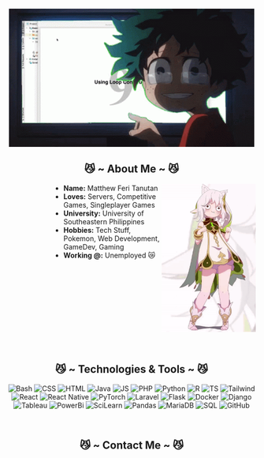 <p align="center">
  <a href="https://Seventeen23/">
    <img src="https://github.com/Seventeen23/Seventeen23/blob/2bce0e7316496eb355ef128d457471a36323a572/deku-java.gif" alt="Header GIF"/>
  </a>
</p>

<h2 align="center"> 😼 ~ About Me ~ 😼 </h2>

<div align="center">
<img src="https://github.com/Seventeen23/Seventeen23/blob/72eadd729a2080ea4dd0ac588752a943f449c562/nahida-cat-dance.gif" align="right" height=300>
  </div>
<ul style="margin-left: 90px;">
  <li><b>Name:</b> Matthew Feri Tanutan</li>
  <li><b>Loves:</b> Servers, Competitive Games, Singleplayer Games</li>
  <li><b>University:</b> University of Southeastern Philippines</li>
  <li><b>Hobbies:</b> Tech Stuff, Pokemon, Web Development, GameDev, Gaming</li>
  <li><b>Working @:</b> Unemployed 😿</li>
</ul>
<br>
</div>

<br><br><br><br><br><br><br><br>

<h2 align="center"> 😼 ~ Technologies & Tools ~ 😼 </h2>

<p align="center">
  <img src="https://img.shields.io/badge/Bash-4EAA25?logo=gnubash&logoColor=fff" alt="Bash"/>
  <img src="https://img.shields.io/badge/CSS-639?logo=css&logoColor=fff" alt="CSS"/>
  <img src="https://img.shields.io/badge/HTML-%23E34F26.svg?logo=html5&logoColor=white" alt="HTML"/>
  <img src="https://img.shields.io/badge/Java-%23ED8B00.svg?logo=openjdk&logoColor=white" alt="Java"/>
  <img src="https://img.shields.io/badge/JavaScript-F7DF1E?logo=javascript&logoColor=000" alt="JS"/>
  <img src="https://img.shields.io/badge/php-%23777BB4.svg?&logo=php&logoColor=white" alt="PHP"/>
  <img src="https://img.shields.io/badge/Python-3776AB?logo=python&logoColor=fff" alt="Python"/>
  <img src="https://img.shields.io/badge/R-%23276DC3.svg?logo=r&logoColor=white" alt="R"/>
  <img src="https://img.shields.io/badge/TypeScript-3178C6?logo=typescript&logoColor=fff" alt="TS"/>
  <img src="https://img.shields.io/badge/Tailwind%20CSS-%2338B2AC.svg?logo=tailwind-css&logoColor=white" alt="Tailwind"/>
  <img src="https://img.shields.io/badge/React-%2320232a.svg?logo=react&logoColor=%2361DAFB" alt="React"/>
  <img src="https://img.shields.io/badge/React_Native-%2320232a.svg?logo=react&logoColor=%2361DAFB" alt="React Native"/>
  <img src="https://img.shields.io/badge/PyTorch-ee4c2c?logo=pytorch&logoColor=white" alt="PyTorch"/>
  <img src="https://img.shields.io/badge/Laravel-%23FF2D20.svg?logo=laravel&logoColor=white" alt="Laravel"/>
  <img src="https://img.shields.io/badge/Flask-000?logo=flask&logoColor=fff" alt="Flask"/>
  <img src="https://img.shields.io/badge/Docker-2496ED?logo=docker&logoColor=fff" alt="Docker"/>
  <img src="https://img.shields.io/badge/Django-%23092E20.svg?logo=django&logoColor=white" alt="Django"/>
  <img src="https://custom-icon-badges.demolab.com/badge/Tableau-0176D3?logo=tableau&logoColor=fff" alt="Tableau"/>
  <img src="https://custom-icon-badges.demolab.com/badge/Power%20BI-F1C912?logo=power-bi&logoColor=fff" alt="PowerBi"/>
  <img src="https://img.shields.io/badge/-scikit--learn-%23F7931E?logo=scikit-learn&logoColor=white" alt="SciLearn"/>
  <img src="https://img.shields.io/badge/Pandas-150458?logo=pandas&logoColor=fff" alt="Pandas"/>
  <img src="https://img.shields.io/badge/MariaDB-003545?logo=mariadb&logoColor=white" alt="MariaDB"/>
  <img src="https://img.shields.io/badge/MySQL-4479A1?logo=mysql&logoColor=fff" alt="SQL"/>
  <img src="https://img.shields.io/badge/GitHub-%23121011.svg?logo=github&logoColor=white" alt="GitHub"/>
  <br>
</p>

<br>

<h2 align="center"> 😼 ~ Contact Me ~ 😼 </h2>


